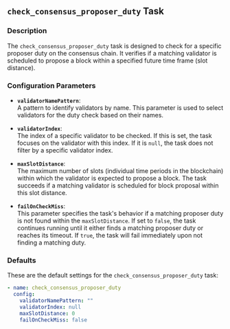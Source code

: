 ## `check_consensus_proposer_duty` Task

### Description
The `check_consensus_proposer_duty` task is designed to check for a specific proposer duty on the consensus chain. It verifies if a matching validator is scheduled to propose a block within a specified future time frame (slot distance).

### Configuration Parameters

- **`validatorNamePattern`**:\
  A pattern to identify validators by name. This parameter is used to select validators for the duty check based on their names.

- **`validatorIndex`**:\
  The index of a specific validator to be checked. If this is set, the task focuses on the validator with this index. If it is `null`, the task does not filter by a specific validator index.

- **`maxSlotDistance`**:\
  The maximum number of slots (individual time periods in the blockchain) within which the validator is expected to propose a block. The task succeeds if a matching validator is scheduled for block proposal within this slot distance.

- **`failOnCheckMiss`**:\
  This parameter specifies the task's behavior if a matching proposer duty is not found within the `maxSlotDistance`. If set to `false`, the task continues running until it either finds a matching proposer duty or reaches its timeout. If `true`, the task will fail immediately upon not finding a matching duty.

### Defaults

These are the default settings for the `check_consensus_proposer_duty` task:

```yaml
- name: check_consensus_proposer_duty
  config:
    validatorNamePattern: ""
    validatorIndex: null
    maxSlotDistance: 0
    failOnCheckMiss: false
```